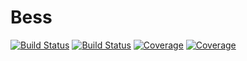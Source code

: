 # Bess

[![Build Status](https://travis-ci.com/waitasecant/Bess.jl.svg?branch=main)](https://travis-ci.com/waitasecant/Bess.jl)
[![Build Status](https://ci.appveyor.com/api/projects/status/github/waitasecant/Bess.jl?svg=true)](https://ci.appveyor.com/project/waitasecant/Bess-jl)
[![Coverage](https://codecov.io/gh/waitasecant/Bess.jl/branch/main/graph/badge.svg)](https://codecov.io/gh/waitasecant/Bess.jl)
[![Coverage](https://coveralls.io/repos/github/waitasecant/Bess.jl/badge.svg?branch=main)](https://coveralls.io/github/waitasecant/Bess.jl?branch=main)
